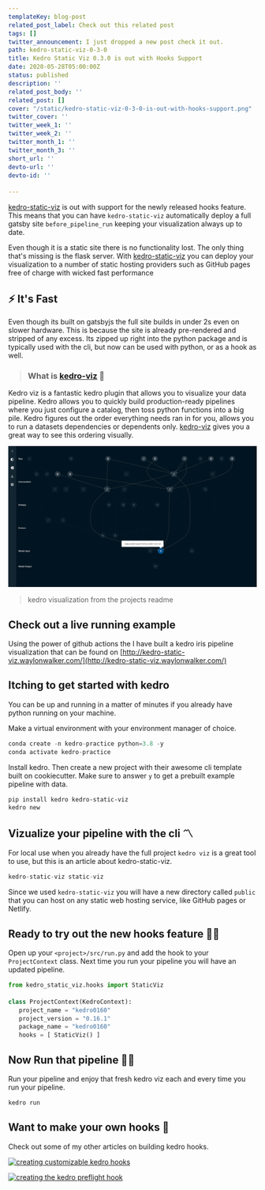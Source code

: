 ```yaml
---
templateKey: blog-post
related_post_label: Check out this related post
tags: []
twitter_announcement: I just dropped a new post check it out.
path: kedro-static-viz-0-3-0
title: Kedro Static Viz 0.3.0 is out with Hooks Support
date: 2020-05-28T05:00:00Z
status: published
description: ''
related_post_body: ''
related_post: []
cover: "/static/kedro-static-viz-0-3-0-is-out-with-hooks-support.png"
twitter_cover: ''
twitter_week_1: ''
twitter_week_2: ''
twitter_month_1: ''
twitter_month_3: ''
short_url: ''
devto-url: ''
devto-id: ''

---
```

[kedro-static-viz](https://github.com/WaylonWalker/kedro-static-viz) is out with support for the newly released hooks feature.  This means that you can have `kedro-static-viz` automatically deploy a full gatsby site `before_pipeline_run` keeping your visualization always up to date.

Even though it is a static site there is no functionality lost.  The only thing that's missing is the flask server.  With [kedro-static-viz](https://github.com/WaylonWalker/kedro-static-viz) you can deploy your visualization to a number of static hosting providers such as GitHub pages free of charge with wicked fast performance

## ⚡ It's Fast

Even though its built on gatsbyjs the full site builds in under 2s even on slower hardware.  This is because the site is already pre-rendered and stripped of any excess.  Its zipped up right into the python package and is typically used with the cli, but now can be used with python, or as a hook as well.


> ### What is [kedro-viz](https://github.com/quantumblacklabs/kedro-viz) 🤔

Kedro viz is a fantastic kedro plugin that allows you to visualize your data pipeline.  Kedro allows you to quickly build production-ready pipelines where you just configure a catalog, then toss python functions into a big pile.  Kedro figures out the order everything needs ran in for you, allows you to run a datasets dependencies or dependents only.  [kedro-viz](https://github.com/quantumblacklabs/kedro-viz) gives you a great way to see this ordering visually.

![a visualization of a kedro data pipeline featuring data and functions flowing together.](/static/pipeline_visualisation-1.png "kedro visualization")

> kedro visualization from the projects readme

## Check out a live running example

Using the power of github actions the I have built a kedro iris pipeline visualization that can be found on [http://kedro-static-viz.waylonwalker.com/](http://kedro-static-viz.waylonwalker.com/)


## Itching to get started with kedro

You can be up and running in a matter of minutes if you already have python running on your machine.

Make a virtual environment with your environment manager of choice.
``` python
conda create -n kedro-practice python=3.8 -y
conda activate kedro-practice
```

Install kedro. Then create a new project with their awesome cli template built on cookiecutter. Make sure to answer `y` to get a prebuilt example pipeline with data.

```
pip install kedro kedro-static-viz
kedro new
```

## Vizualize your pipeline with the cli 〽

For local use when you already have the full project `kedro viz` is a great tool to use, but this is an article about kedro-static-viz.

``` python
kedro-static-viz static-viz
```

Since we used `kedro-static-viz` you will have a new directory called `public` that you can host on any static web hosting service, like GitHub pages or Netlify.

## Ready to try out the new hooks feature 🙋‍♀️


Open up your `<project>/src/run.py` and add the hook to your `ProjectContext` class.  Next time you run your pipeline you will have an updated pipeline.
  

``` python
from kedro_static_viz.hooks import StaticViz

class ProjectContext(KedroContext):
   project_name = "kedro0160"
   project_version = "0.16.1"
   package_name = "kedro0160"
   hooks = [ StaticViz() ]
```

## Now Run that pipeline 🏃‍♀️
  
  
Run your pipeline and enjoy that fresh kedro viz each and every time you run your pipeline.

``` bash
kedro run
```
  
## Want to make your own hooks 🎣

Check out some of my other articles on building kedro hooks.
  
[![creating customizable kedro hooks](https://waylonwalker.com/configurable-kedro-hooks.png)](https://waylonwalker.com/blog/kedro-class-hooks/)

  
[![creating the kedro preflight hook](https://waylonwalker.com/kedro-hooks.png)](https://waylonwalker.com/blog/creating-the-kedro-preflight-hook/)